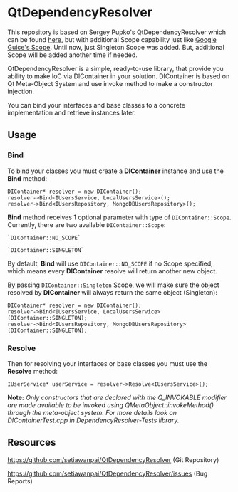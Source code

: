 # QtDependencyResolver

This repository is based on Sergey Pupko's QtDependencyResolver which can be found [here](https://github.com/SPupko/QtDependencyResolver), but with additional Scope capability just like [Google Guice's Scope](https://github.com/google/guice/wiki/Scopes). Until now, just Singleton Scope was added. But, additional Scope will be added another time if needed.

QtDependencyResolver is a simple, ready-to-use library, that provide you ability to make IoC via DIContainer in your solution.
DIContainer is based on Qt Meta-Object System and use invoke method to make a constructor injection.

You can bind your interfaces and base classes to a concrete implementation and retrieve instances later.

## Usage

### Bind

To bind your classes you must create a **DIContainer** instance and use the **Bind** method:
    
    DIContainer* resolver = new DIContainer();
    resolver->Bind<IUsersService, LocalUsersService>();
    resolver->Bind<IUsersRepository, MongoDBUsersRepository>();
	
	
**Bind** method receives 1 optional parameter with type of `DIContainer::Scope`. Currently, there are two available `DIContainer::Scope`:

	`DIContainer::NO_SCOPE`
	
	`DIContainer::SINGLETON`
	
By default, **Bind** will use `DIContainer::NO_SCOPE` if no Scope specified, which means every __DIContainer__ resolve will return another new object.
	
By passing `DIContainer::Singleton` Scope, we will make sure the object resolved by __DIContainer__ will always return the same object (Singleton):

	DIContainer* resolver = new DIContainer();
    resolver->Bind<IUsersService, LocalUsersService>(DIContainer::SINGLETON);
	resolver->Bind<IUsersRepository, MongoDBUsersRepository>(DIContainer::SINGLETON);


### Resolve

Then for resolving your interfaces or base classes you must use the **Resolve** method:

    IUserService* userService = resolver->Resolve<IUsersService>();

**Note:** *Only constructors that are declared with the Q_INVOKABLE modifier are made available to be invoked using QMetaObject::invokeMethod() through the meta-object system.
For more details look on DIContainerTest.cpp in DependencyResolver-Tests library.*


## Resources

https://github.com/setiawanpai/QtDependencyResolver (Git Repository)

https://github.com/setiawanpai/QtDependencyResolver/issues (Bug Reports)
  
